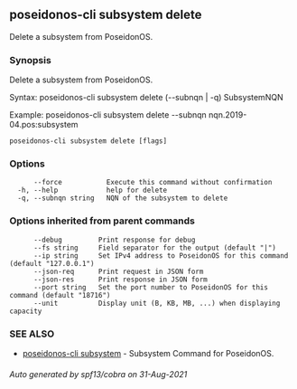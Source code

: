 ## poseidonos-cli subsystem delete

Delete a subsystem from PoseidonOS.

### Synopsis

Delete a subsystem from PoseidonOS.

Syntax:
	poseidonos-cli subsystem delete (--subnqn | -q) SubsystemNQN

Example:
	poseidonos-cli subsystem delete --subnqn nqn.2019-04.pos:subsystem
    

```
poseidonos-cli subsystem delete [flags]
```

### Options

```
      --force           Execute this command without confirmation
  -h, --help            help for delete
  -q, --subnqn string   NQN of the subsystem to delete
```

### Options inherited from parent commands

```
      --debug         Print response for debug
      --fs string     Field separator for the output (default "|")
      --ip string     Set IPv4 address to PoseidonOS for this command (default "127.0.0.1")
      --json-req      Print request in JSON form
      --json-res      Print response in JSON form
      --port string   Set the port number to PoseidonOS for this command (default "18716")
      --unit          Display unit (B, KB, MB, ...) when displaying capacity
```

### SEE ALSO

* [poseidonos-cli subsystem](poseidonos-cli_subsystem.md)	 - Subsystem Command for PoseidonOS.

###### Auto generated by spf13/cobra on 31-Aug-2021
